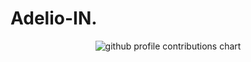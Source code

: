 # Adelio-IN.
<p align="center" >
	<picture>
	  <source media="(prefers-color-scheme: dark)"  srcset="https://raw.githubusercontent.com/<Adelio-IN>/<Adelio-IN>/output-3d-contrib/night.svg" />
	  <source media="(prefers-color-scheme: light)" srcset="https://raw.githubusercontent.com/<Adelio-IN>/<Adelio-IN>/output-3d-contrib/day.svg" />
	  <img alt="github profile contributions chart"    src="https://raw.githubusercontent.com/<Adelio-IN>/<Adelio-IN>/output-3d-contrib/day.svg" />
	</picture>
</p>
